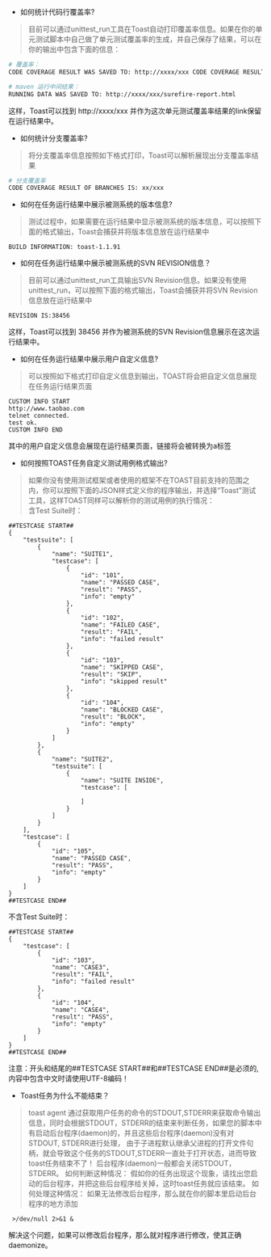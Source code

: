 * 如何统计代码行覆盖率?

> 目前可以通过unittest_run工具在Toast自动打印覆盖率信息。如果在你的单元测试脚本中自己做了单元测试覆盖率的生成，并自己保存了结果，可以在你的输出中包含下面的信息：
```bash
# 覆盖率：
CODE COVERAGE RESULT WAS SAVED TO: http://xxxx/xxx CODE COVERAGE RESULT OF LINES IS: xxx/xxxxx

# maven 运行中间结果：
RUNNING DATA WAS SAVED TO: http://xxxx/xxx/surefire-report.html 
```
这样，Toast可以找到 http://xxxx/xxx 并作为这次单元测试覆盖率结果的link保留在运行结果中。

* 如何统计分支覆盖率?

> 将分支覆盖率信息按照如下格式打印，Toast可以解析展现出分支覆盖率结果
```bash
# 分支覆盖率
CODE COVERAGE RESULT OF BRANCHES IS: xx/xxx
```

* 如何在任务运行结果中展示被测系统的版本信息?

> 测试过程中，如果需要在运行结果中显示被测系统的版本信息，可以按照下面的格式输出，Toast会捕获并将版本信息放在运行结果中
```
BUILD INFORMATION: toast-1.1.91
```

* 如何在任务运行结果中展示被测系统的SVN REVISION信息？

> 目前可以通过unittest_run工具输出SVN Revision信息。如果没有使用unittest_run，可以按照下面的格式输出，Toast会捕获并将SVN Revision信息放在运行结果中
```
REVISION IS:38456
```
这样，Toast可以找到 38456 并作为被测系统的SVN Revision信息展示在这次运行结果中。

* 如何在任务运行结果中展示用户自定义信息?

> 可以按照如下格式打印自定义信息到输出，TOAST将会把自定义信息展现在任务运行结果页面
```
CUSTOM INFO START
http://www.taobao.com
telnet connected.
test ok.
CUSTOM INFO END
```
其中的用户自定义信息会展现在运行结果页面，链接将会被转换为a标签

* 如何按照TOAST任务自定义测试用例格式输出?

> 如果你没有使用测试框架或者使用的框架不在TOAST目前支持的范围之内，你可以按照下面的JSON样式定义你的程序输出，并选择“Toast”测试工具，这样TOAST同样可以解析你的测试用例的执行情况：<br/>
含Test Suite时：
```
##TESTCASE START##
{
    "testsuite": [
        {
            "name": "SUITE1",
            "testcase": [
                {
                    "id": "101",
                    "name": "PASSED CASE",
                    "result": "PASS",
                    "info": "empty"
                },
                {
                    "id": "102",
                    "name": "FAILED CASE",
                    "result": "FAIL",
                    "info": "failed result"
                },
                {
                    "id": "103",
                    "name": "SKIPPED CASE",
                    "result": "SKIP",
                    "info": "skipped result"
                },
                {
                    "id": "104",
                    "name": "BLOCKED CASE",
                    "result": "BLOCK",
                    "info": "empty"
                }
            ]
        },
        {
            "name": "SUITE2",
            "testsuite": [
                {
                    "name": "SUITE INSIDE",
                    "testcase": [
 
                    ]
                }
            ]
        }
    ],
    "testcase": [
        {
            "id": "105",
            "name": "PASSED CASE",
            "result": "PASS",
            "info": "empty"
        }
    ]
}
##TESTCASE END##
```
不含Test Suite时：
```
##TESTCASE START##
{
    "testcase": [
        {
            "id": "103",
            "name": "CASE3",
            "result": "FAIL",
            "info": "failed result"
        },
        {
            "id": "104",
            "name": "CASE4",
            "result": "PASS",
            "info": "empty"
        }
    ]
}
##TESTCASE END##
```
注意：开头和结尾的##TESTCASE START##和##TESTCASE END##是必须的,内容中包含中文时请使用UTF-8编码！

* Toast任务为什么不能结束？

>toast agent 通过获取用户任务的命令的STDOUT,STDERR来获取命令输出信息，同时会根据STDOUT，STDERR的结束来判断任务，如果您的脚本中有启动后台程序(daemon)的，并且这些后台程序(daemon)没有对STDOUT, STDERR进行处理， 由于子进程默认继承父进程的打开文件句柄，就会导致这个任务的STDOUT,STDERR一直处于打开状态，进而导致toast任务结束不了！ 后台程序(daemon)一般都会关闭STDOUT，STDERR。
如何判断这种情况：
假如你的任务出现这个现象，请找出您启动的后台程序，并把这些后台程序给关掉，这时toast任务就应该结束。
如何处理这种情况：
如果无法修改后台程序，那么就在你的脚本里启动后台程序的地方添加
```
 >/dev/null 2>&1 &
```
解决这个问题，如果可以修改后台程序，那么就对程序进行修改，使其正确daemonize。